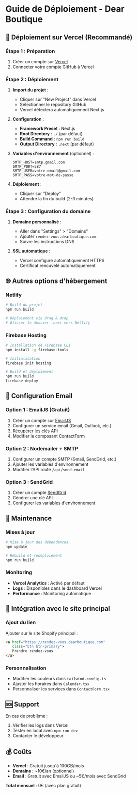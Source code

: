 # Guide de Déploiement - Dear Boutique

## 🚀 Déploiement sur Vercel (Recommandé)

### Étape 1 : Préparation
1. Créer un compte sur [Vercel](https://vercel.com)
2. Connecter votre compte GitHub à Vercel

### Étape 2 : Déploiement
1. **Import du projet** :
   - Cliquer sur "New Project" dans Vercel
   - Sélectionner le repository GitHub
   - Vercel détectera automatiquement Next.js

2. **Configuration** :
   - **Framework Preset** : Next.js
   - **Root Directory** : `./` (par défaut)
   - **Build Command** : `npm run build`
   - **Output Directory** : `.next` (par défaut)

3. **Variables d'environnement** (optionnel) :
   ```
   SMTP_HOST=smtp.gmail.com
   SMTP_PORT=587
   SMTP_USER=votre-email@gmail.com
   SMTP_PASS=votre-mot-de-passe
   ```

4. **Déploiement** :
   - Cliquer sur "Deploy"
   - Attendre la fin du build (2-3 minutes)

### Étape 3 : Configuration du domaine
1. **Domaine personnalisé** :
   - Aller dans "Settings" > "Domains"
   - Ajouter `rendez-vous.dearboutique.com`
   - Suivre les instructions DNS

2. **SSL automatique** :
   - Vercel configure automatiquement HTTPS
   - Certificat renouvelé automatiquement

## 🌐 Autres options d'hébergement

### Netlify
```bash
# Build du projet
npm run build

# Déploiement via drag & drop
# Glisser le dossier .next vers Netlify
```

### Firebase Hosting
```bash
# Installation de Firebase CLI
npm install -g firebase-tools

# Initialisation
firebase init hosting

# Build et déploiement
npm run build
firebase deploy
```

## 📧 Configuration Email

### Option 1 : EmailJS (Gratuit)
1. Créer un compte sur [EmailJS](https://www.emailjs.com)
2. Configurer un service email (Gmail, Outlook, etc.)
3. Récupérer les clés API
4. Modifier le composant ContactForm

### Option 2 : Nodemailer + SMTP
1. Configurer un compte SMTP (Gmail, SendGrid, etc.)
2. Ajouter les variables d'environnement
3. Modifier l'API route `/api/send-email`

### Option 3 : SendGrid
1. Créer un compte [SendGrid](https://sendgrid.com)
2. Générer une clé API
3. Configurer les variables d'environnement

## 🔧 Maintenance

### Mises à jour
```bash
# Mise à jour des dépendances
npm update

# Rebuild et redéploiement
npm run build
```

### Monitoring
- **Vercel Analytics** : Activé par défaut
- **Logs** : Disponibles dans le dashboard Vercel
- **Performance** : Monitoring automatique

## 📱 Intégration avec le site principal

### Ajout du lien
Ajouter sur le site Shopify principal :
```html
<a href="https://rendez-vous.dearboutique.com" 
   class="btn btn-primary">
   Prendre rendez-vous
</a>
```

### Personnalisation
- Modifier les couleurs dans `tailwind.config.ts`
- Ajuster les horaires dans `Calendar.tsx`
- Personnaliser les services dans `ContactForm.tsx`

## 🆘 Support

En cas de problème :
1. Vérifier les logs dans Vercel
2. Tester en local avec `npm run dev`
3. Contacter le développeur

## 💰 Coûts

- **Vercel** : Gratuit jusqu'à 100GB/mois
- **Domaine** : ~10€/an (optionnel)
- **Email** : Gratuit avec EmailJS ou ~5€/mois avec SendGrid

**Total mensuel** : 0€ (avec plan gratuit)
